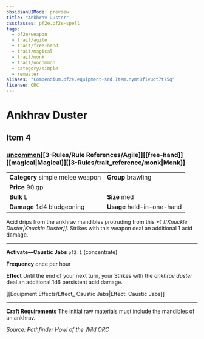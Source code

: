 ```yaml
---
obsidianUIMode: preview
title: "Ankhrav Duster"
cssclasses: pf2e,pf2e-spell
tags:
  - pf2e/weapon
  - trait/agile
  - trait/free-hand
  - trait/magical
  - trait/monk
  - trait/uncommon
  - category/simple
  - remaster
aliases: "Compendium.pf2e.equipment-srd.Item.nymtBfivudt7t75q"
license: ORC
---
```

# Ankhrav Duster
## Item 4
### [uncommon](uncommon.md "Uncommon Rarity Trait")[[3-Rules/Rule References/Agile]][[free-hand]][[magical|Magical]][[3-Rules/trait_reference/monk|Monk]] 

|  |  |
| -- | -- |
| **Category** simple melee weapon | **Group** brawling |
| **Price** 90 gp |  |
| **Bulk** L | **Size** med |
| **Damage** 1d4 bludgeoning  | **Usage** held-in-one-hand |



Acid drips from the ankhrav mandibles protruding from this _+1 [[Knuckle Duster|Knuckle Duster]]_. Strikes with this weapon deal an additional 1 acid damage.

* * *

**Activate—Caustic Jabs** `pf2:1` (concentrate)

**Frequency** once per hour

**Effect** Until the end of your next turn, your Strikes with the _ankhrav duster_ deal an additional 1d6 persistent acid damage.

[[Equipment Effects/Effect_ Caustic Jabs|Effect: Caustic Jabs]]

* * *

**Craft Requirements** The initial raw materials must include the mandibles of an ankhrav.

*Source: Pathfinder Howl of the Wild*
*ORC*